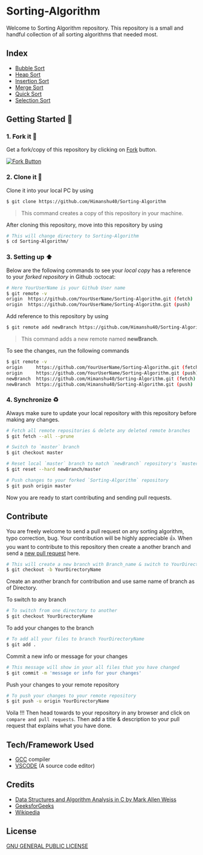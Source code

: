 <script async defer src="https://buttons.github.io/buttons.js"></script>

# Sorting-Algorithm

Welcome to Sorting Algorithm repository. This repository is a small and handful collection of all sorting algorithms that needed most. 

## Index

+ [Bubble Sort](https://github.com/Himanshu40/Sorting-Algorithm/blob/master/Bubble_Sort/README.md)
+ [Heap Sort](https://github.com/Himanshu40/Sorting-Algorithm/tree/master/Heap_Sort/README.md)
+ [Insertion Sort](https://github.com/Himanshu40/Sorting-Algorithm/tree/master/Insertion_Sort/README.md)
+ [Merge Sort](https://github.com/Himanshu40/Sorting-Algorithm/tree/master/Merge_Sort/README.md)
+ [Quick Sort](https://github.com/Himanshu40/Sorting-Algorithm/tree/master/Quick_Sort/README.md)
+ [Selection Sort](https://github.com/Himanshu40/Sorting-Algorithm/tree/master/Selection_Sort/README.md)

## Getting Started :scroll:

### 1. Fork it :fork_and_knife:

Get a fork/copy of this repository by clicking on <a class="github-button" href="https://github.com/Himanshu40/Sorting-Algorithm/fork" data-icon="octicon-repo-forked" data-size="large" data-show-count="true" aria-label="Fork Himanshu40/Sorting-Algorithm on GitHub">Fork</a> button.

[![Fork Button](https://help.github.com/assets/images/help/repository/fork_button.jpg)](https://github.com/Himanshu40/Sorting-Algorithm)

### 2. Clone it :busts_in_silhouette:

Clone it into your local PC by using

```sh
$ git clone https://github.com/Himanshu40/Sorting-Algorithm
```

> This command creates a copy of this repository in your machine.

After cloning this repository, move into this repository by using

```sh
# This will change directory to Sorting-Algorithm
$ cd Sorting-Algorithm/
```

### 3. Setting up :arrow_up:

Below are the following commands to see your *local copy* has a reference to your *forked repository* in Github :octocat:

```sh
# Here YourUserName is your Github User name
$ git remote -v
origin	https://github.com/YourUserName/Sorting-Algorithm.git (fetch)
origin	https://github.com/YourUserName/Sorting-Algorithm.git (push)
```

Add reference to this repository by using

```sh
$ git remote add newBranch https://github.com/Himanshu40/Sorting-Algorithm
```

> This command adds a new remote named **newBranch**.

To see the changes, run the following commands

```sh
$ git remote -v
origin     https://github.com/YourUserName/Sorting-Algorithm.git (fetch)
origin     https://github.com/YourUserName/Sorting-Algorithm.git (push)
newBranch  https://github.com/Himanshu40/Sorting-Algorithm.git (fetch)
newBranch  https://github.com/Himanshu40/Sorting-Algorithm.git (push)
```

### 4. Synchronize :recycle:

Always make sure to update your local repository with this repository before making any changes.

```sh
# Fetch all remote repositories & delete any deleted remote branches
$ git fetch --all --prune

# Switch to `master` branch
$ git checkout master

# Reset local `master` branch to match `newBranch` repository's `master` branch
$ git reset --hard newBranch/master

# Push changes to your forked `Sorting-Algorithm` repository
$ git push origin master
```

Now you are ready to start contributing and sending pull requests.

## Contribute

You are freely welcome to send a pull request on any sorting algorithm, typo correction, bug. Your contribution will be highly appreciable :thumbsup:. When you want to contribute to this repository then create a another branch and send a [new pull request](https://github.com/Himanshu40/Sorting-Algorithm/compare?expand=1) here.

```sh
# This will create a new branch with Branch_name & switch to YourDirectoryName
$ git checkout -b YourDirectoryName
```

Create an another branch for contribution and use same name of branch as of Directory.

To switch to any branch

```sh
# To switch from one directory to another
$ git checkout YourDirectoryName
```

To add your changes to the branch

```sh
# To add all your files to branch YourDirectoryName
$ git add .
```

Commit a new info or message for your changes

```sh
# This message will show in your all files that you have changed
$ git commit -m 'message or info for your changes'
```

Push your changes to your remote repository

```sh
# To push your changes to your remote repository
$ git push -u origin YourDirectoryName
```

Voila !!! Then head towards to your repository in any browser and click on `compare and pull requests`. Then add a title & description to your pull request that explains what you have done.

## Tech/Framework Used
+ [GCC](https://gcc.gnu.org/) compiler
+ [VSCODE](https://code.visualstudio.com/) (A source code editor)

## Credits

+ [Data Structures and Algorithm Analysis in C by Mark Allen Weiss](https://www.amazon.in/Data-Structures-Algorithm-Analysis-2e/dp/8177583581)
+ [GeeksforGeeks](https://www.geeksforgeeks.org/)
+ [Wikipedia](https://en.wikipedia.org/wiki/Main_Page)

## License

[GNU GENERAL PUBLIC LICENSE](https://github.com/Himanshu40/Sorting-Algorithm/blob/master/LICENSE)
